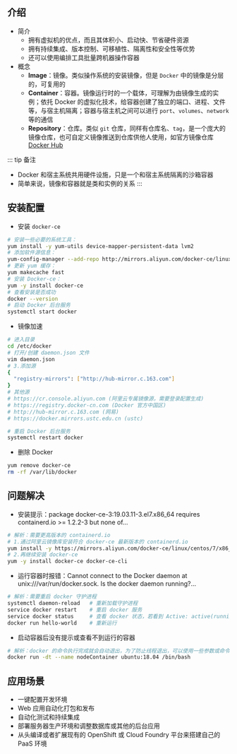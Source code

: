 ## 介绍

+ 简介
  + 拥有虚拟机的优点，而且其体积小、启动快、节省硬件资源
  + 拥有持续集成、版本控制、可移植性、隔离性和安全性等优势
  + 还可以使用编排工具批量跨机器操作容器
+ 概念
  + **Image**：镜像。类似操作系统的安装镜像，但是 `Docker` 中的镜像是分层的，可复用的
  + **Container**：容器。镜像运行时的一个载体，可理解为由镜像生成的实例；依托 Docker 的虚拟化技术，给容器创建了独立的端口、进程、文件等，与宿主机隔离；容器与宿主机之间可以进行 `port`、`volumes`、`network` 等的通信
  + **Repository**：仓库。类似 `git` 仓库，同样有仓库名、`tag`，是一个庞大的镜像仓库，也可自定义镜像推送到仓库供他人使用，如官方镜像仓库 [Docker Hub](https://hub.docker.com/)

::: tip 备注
+ Docker 和宿主系统共用硬件设施，只是一个和宿主系统隔离的沙箱容器
+ 简单来说，镜像和容器就是类和实例的关系
:::



## 安装配置

+ 安装 `docker-ce`
```sh
# 安装一些必要的系统工具：
yum install -y yum-utils device-mapper-persistent-data lvm2
# 添加软件源信息：
yum-config-manager --add-repo http://mirrors.aliyun.com/docker-ce/linux/centos/docker-ce.repo
# 更新 yum 缓存：
yum makecache fast
# 安装 Docker-ce：
yum -y install docker-ce
# 查看安装是否成功
docker --version
# 启动 Docker 后台服务
systemctl start docker
```

+ 镜像加速
```sh
# 进入目录
cd /etc/docker
# 打开/创建 daemon.json 文件
vim daemon.json
# 3.添加源
{
  "registry-mirrors": ["http://hub-mirror.c.163.com"]
}
# 其他源
# https://cr.console.aliyun.com (阿里云专属镜像源，需要登录配置生成)
# https://registry.docker-cn.com (Docker 官方中国区)
# http://hub-mirror.c.163.com (网易)
# https://docker.mirrors.ustc.edu.cn (ustc)

# 重启 Docker 后台服务
systemctl restart docker
```

+ 删除 Docker
```sh
yum remove docker-ce
rm -rf /var/lib/docker
```




## 问题解决

+ 安装提示：package docker-ce-3:19.03.11-3.el7.x86_64 requires containerd.io >= 1.2.2-3 but none of...
```sh
# 解析：需要更高版本的 containerd.io
# 1.通过阿里云镜像库安装符合 docker-ce 最新版本的 containerd.io
yum install -y https://mirrors.aliyun.com/docker-ce/linux/centos/7/x86_64/edge/Packages/containerd.io-1.2.13-3.2.el7.x86_64.rpm
# 2.再继续安装 docker-ce
yum -y install docker-ce docker-ce-cli
```

+ 运行容器时报错：Cannot connect to the Docker daemon at unix:///var/run/docker.sock. Is the docker daemon running?...
```sh
# 解析：需要重启 docker 守护进程
systemctl daemon-reload   # 重新加载守护进程
service docker restart    # 重启 docker 服务
service docker status     # 查看 docker 状态，若看到 Active: active(running) 则成功
docker run hello-world    # 重新运行
```

+ 启动容器后没有提示或查看不到运行的容器
```sh
# 解析：docker 的命令执行完成就会自动退出，为了防止线程退出，可以使用一些参数或命令将线程挂起
docker run -dt --name nodeContainer ubuntu:18.04 /bin/bash
```




## 应用场景

+ 一键配置开发环境
+ Web 应用自动化打包和发布
+ 自动化测试和持续集成
+ 部署服务器生产环境和调整数据库或其他的后台应用
+ 从头编译或者扩展现有的 OpenShift 或 Cloud Foundry 平台来搭建自己的 PaaS 环境